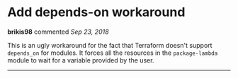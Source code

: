 # Add depends-on workaround

**brikis98** commented *Sep 23, 2018*

This is an ugly workaround for the fact that Terraform doesn't support `depends_on` for modules. It forces all the resources in the `package-lambda` module to wait for a variable provided by the user. 
<br />
***


